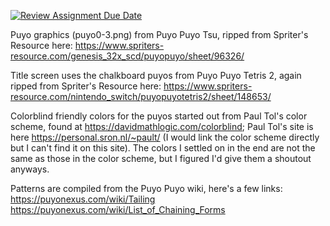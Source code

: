 [![Review Assignment Due Date](https://classroom.github.com/assets/deadline-readme-button-24ddc0f5d75046c5622901739e7c5dd533143b0c8e959d652212380cedb1ea36.svg)](https://classroom.github.com/a/QB74hIJx)

Puyo graphics (puyo0-3.png) from Puyo Puyo Tsu, ripped from Spriter's Resource here: https://www.spriters-resource.com/genesis_32x_scd/puyopuyo/sheet/96326/

Title screen uses the chalkboard puyos from Puyo Puyo Tetris 2, again ripped from Spriter's Resource here: https://www.spriters-resource.com/nintendo_switch/puyopuyotetris2/sheet/148653/

Colorblind friendly colors for the puyos started out from Paul Tol's color scheme, found at https://davidmathlogic.com/colorblind; Paul Tol's site is here https://personal.sron.nl/~pault/ (I would link the color scheme directly but I can't find it on this site). The colors I settled on in the end are not the same as those in the color scheme, but I figured I'd give them a shoutout anyways.

Patterns are compiled from the Puyo Puyo wiki, here's a few links: https://puyonexus.com/wiki/Tailing https://puyonexus.com/wiki/List_of_Chaining_Forms